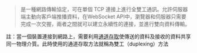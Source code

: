 
> 是一種網路傳輸協定，可在單個 TCP 連接上進行全雙工通訊。允許伺服器端主動向客戶端推播資料，在WebSocket API中，瀏覽器和伺服器只需要完成一次交握，兩者之間就可以建立永續性的連接，並進行雙向資料傳輸。


註：當一個裝置連接到網路上，需要利用[通道存取](https://zh.wikipedia.org/w/index.php?title=%E9%80%9A%E9%81%93%E5%AD%98%E5%8F%96%E6%96%B9%E6%B3%95&action=edit&redlink=1)使傳送的資料及接收的資料共享同一物理介質。此時使用的通道存取方法就稱為雙工（duplexing）方法